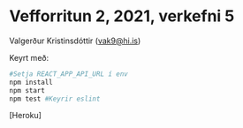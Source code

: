 # Vefforritun 2, 2021, verkefni 5

Valgerður Kristinsdóttir (vak9@hi.is)

Keyrt með:

```bash
#Setja REACT_APP_API_URL í env
npm install
npm start
npm test #Keyrir eslint
```

[Heroku]